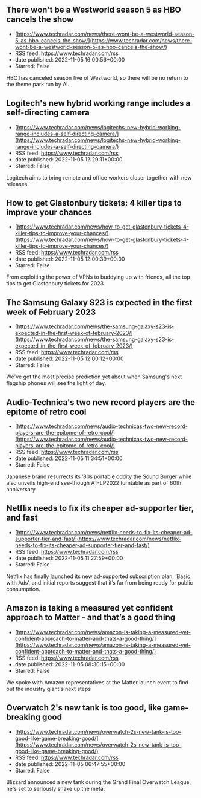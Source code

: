 ## There won't be a Westworld season 5 as HBO cancels the show
 - [https://www.techradar.com/news/there-wont-be-a-westworld-season-5-as-hbo-cancels-the-show/](https://www.techradar.com/news/there-wont-be-a-westworld-season-5-as-hbo-cancels-the-show/)
 - RSS feed: https://www.techradar.com/rss
 - date published: 2022-11-05 16:00:56+00:00
 - Starred: False

HBO has canceled season five of Westworld, so there will be no return to the theme park run by AI.

## Logitech's new hybrid working range includes a self-directing camera
 - [https://www.techradar.com/news/logitechs-new-hybrid-working-range-includes-a-self-directing-camera/](https://www.techradar.com/news/logitechs-new-hybrid-working-range-includes-a-self-directing-camera/)
 - RSS feed: https://www.techradar.com/rss
 - date published: 2022-11-05 12:29:11+00:00
 - Starred: False

Logitech aims to bring remote and office workers closer together with new releases.

## How to get Glastonbury tickets: 4 killer tips to improve your chances
 - [https://www.techradar.com/news/how-to-get-glastonbury-tickets-4-killer-tips-to-improve-your-chances/](https://www.techradar.com/news/how-to-get-glastonbury-tickets-4-killer-tips-to-improve-your-chances/)
 - RSS feed: https://www.techradar.com/rss
 - date published: 2022-11-05 12:00:39+00:00
 - Starred: False

From exploiting the power of VPNs to buddying up with friends, all the top tips to get Glastonbury tickets for 2023.

## The Samsung Galaxy S23 is expected in the first week of February 2023
 - [https://www.techradar.com/news/the-samsung-galaxy-s23-is-expected-in-the-first-week-of-february-2023/](https://www.techradar.com/news/the-samsung-galaxy-s23-is-expected-in-the-first-week-of-february-2023/)
 - RSS feed: https://www.techradar.com/rss
 - date published: 2022-11-05 12:00:12+00:00
 - Starred: False

We've got the most precise prediction yet about when Samsung's next flagship phones will see the light of day.

## Audio-Technica's two new record players are the epitome of retro cool
 - [https://www.techradar.com/news/audio-technicas-two-new-record-players-are-the-epitome-of-retro-cool/](https://www.techradar.com/news/audio-technicas-two-new-record-players-are-the-epitome-of-retro-cool/)
 - RSS feed: https://www.techradar.com/rss
 - date published: 2022-11-05 11:34:51+00:00
 - Starred: False

Japanese brand resurrects its ’80s portable oddity the Sound Burger while also unveils high-end see-though AT-LP2022 turntable as part of 60th anniversary

## Netflix needs to fix its cheaper ad-supporter tier, and fast
 - [https://www.techradar.com/news/netflix-needs-to-fix-its-cheaper-ad-supporter-tier-and-fast/](https://www.techradar.com/news/netflix-needs-to-fix-its-cheaper-ad-supporter-tier-and-fast/)
 - RSS feed: https://www.techradar.com/rss
 - date published: 2022-11-05 11:27:59+00:00
 - Starred: False

Netflix has finally launched its new ad-supported subscription plan, ‘Basic with Ads’, and initial reports suggest that it’s far from being ready for public consumption.

## Amazon is taking a measured yet confident approach to Matter - and that’s a good thing
 - [https://www.techradar.com/news/amazon-is-taking-a-measured-yet-confident-approach-to-matter-and-thats-a-good-thing/](https://www.techradar.com/news/amazon-is-taking-a-measured-yet-confident-approach-to-matter-and-thats-a-good-thing/)
 - RSS feed: https://www.techradar.com/rss
 - date published: 2022-11-05 08:30:15+00:00
 - Starred: False

We spoke with Amazon representatives at the Matter launch event to find out the industry giant's next steps

## Overwatch 2's new tank is too good, like game-breaking good
 - [https://www.techradar.com/news/overwatch-2s-new-tank-is-too-good-like-game-breaking-good/](https://www.techradar.com/news/overwatch-2s-new-tank-is-too-good-like-game-breaking-good/)
 - RSS feed: https://www.techradar.com/rss
 - date published: 2022-11-05 06:47:55+00:00
 - Starred: False

Blizzard announced a new tank during the Grand Final Overwatch League; he's set to seriously shake up the meta.

